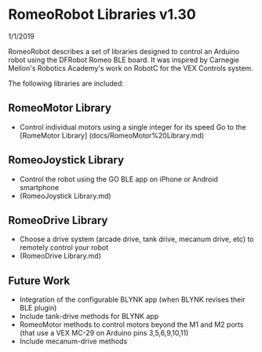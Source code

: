 # RomeoRobot Libraries v1.30
1/1/2019

RomeoRobot describes a set of libraries designed to control an Arduino robot using the DFRobot Romeo BLE board.
It was inspired by Carnegie Mellon's Robotics Academy's work on RobotC for the VEX Controls system.

The following libraries are included:

## RomeoMotor Library
* Control individual motors using a single integer for its speed
Go to the [RomeMotor Library] (docs/RomeoMotor%20Library.md)

## RomeoJoystick Library
* Control the robot using the GO BLE app on iPhone or Android smartphone
* (RomeoJoystick Library.md)

## RomeoDrive Library
* Choose a drive system (arcade drive, tank drive, mecanum drive, etc) to remotely control your robot
* (RomeoDrive Library.md)

## Future Work 
* Integration of the configurable BLYNK app (when BLYNK revises their BLE plugin)
* Include tank-drive methods for BLYNK app
* RomeoMotor methods to control motors beyond the M1 and M2 ports (that use a VEX MC-29 on Arduino pins 3,5,6,9,10,11)
* Include mecanum-drive methods
